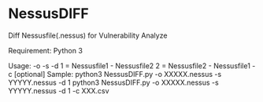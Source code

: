 # NessusDIFF
Diff Nessusfile(.nessus) for Vulnerability Analyze

Requirement:
  Python 3

Usage:
-o  <Nessusfile1>
-s  <Nessusfile2>
-d  <Diff>
    1 = Nessusfile1 - Nessusfile2
    2 = Nessusfile2 - Nessusfile1
-c <export csv>[optional]
Sample:
python3 NessusDIFF.py -o XXXXX.nessus  -s YYYYY.nessus -d 1 
python3 NessusDIFF.py -o XXXXX.nessus  -s YYYYY.nessus -d 1 -c XXX.csv
